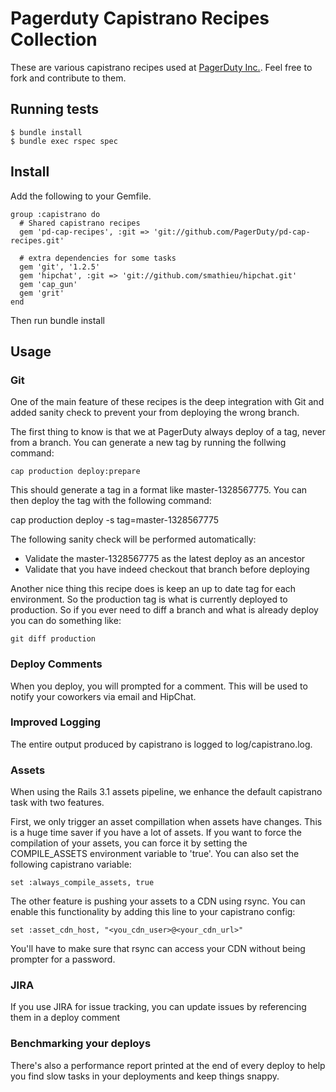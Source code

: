 # Pagerduty Capistrano Recipes Collection

These are various capistrano recipes used at [PagerDuty Inc.](http://www.pagerduty.com/). Feel free to fork and contribute to them.

## Running tests

    $ bundle install
    $ bundle exec rspec spec

## Install

Add the following to your Gemfile.

    group :capistrano do 
      # Shared capistrano recipes
      gem 'pd-cap-recipes', :git => 'git://github.com/PagerDuty/pd-cap-recipes.git'
    
      # extra dependencies for some tasks
      gem 'git', '1.2.5'
      gem 'hipchat', :git => 'git://github.com/smathieu/hipchat.git'
      gem 'cap_gun'
      gem 'grit'
    end

Then run 
    bundle install
    
## Usage

### Git 

One of the main feature of these recipes is the deep integration with Git and added sanity check to prevent your from deploying the wrong branch. 

The first thing to know is that we at PagerDuty always deploy of a tag, never from a branch. You can generate a new tag by running the follwing command:

    cap production deploy:prepare
    
This should generate a tag in a format like master-1328567775. You can then deploy the tag with the following command:

cap production deploy -s tag=master-1328567775

The following sanity check will be performed automatically:

* Validate the master-1328567775 as the latest deploy as an ancestor
* Validate that you have indeed checkout that branch before deploying

Another nice thing this recipe does is keep an up to date tag for each environment. So the production tag is what is currently deployed to production. So if you ever need to diff a branch and what is already deploy you can do something like:

    git diff production

### Deploy Comments

When you deploy, you will prompted for a comment. This will be used to notify your coworkers via email and HipChat. 

### Improved Logging

The entire output produced by capistrano is logged to log/capistrano.log.

### Assets

When using the Rails 3.1 assets pipeline, we enhance the default capistrano task with two features. 

First, we only trigger an asset compillation when assets have changes. This is a huge time saver if you have a lot of assets. If you want to force the compilation of your assets, you can force it by setting the COMPILE_ASSETS environment variable to 'true'. You can also set the following capistrano variable:

    set :always_compile_assets, true

The other feature is pushing your assets to a CDN using rsync. You can enable this functionality by adding this line to your capistrano config:

    set :asset_cdn_host, "<you_cdn_user>@<your_cdn_url>"

You'll have to make sure that rsync can access your CDN without being prompter for a password.

### JIRA

If you use JIRA for issue tracking, you can update issues by referencing them in a deploy comment

### Benchmarking your deploys

There's also a performance report printed at the end of every deploy to help you find slow tasks in your deployments and keep things snappy.


